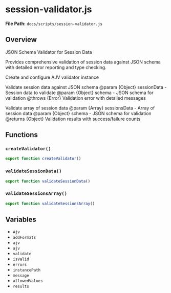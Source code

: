 # session-validator.js

**File Path:** `docs/scripts/session-validator.js`

## Overview

JSON Schema Validator for Session Data

Provides comprehensive validation of session data against JSON schema
with detailed error reporting and type checking.

Create and configure AJV validator instance

Validate session data against JSON schema
@param {Object} sessionData - Session data to validate
@param {Object} schema - JSON schema for validation
@throws {Error} Validation error with detailed messages

Validate array of session data
@param {Array<Object>} sessionsData - Array of session data
@param {Object} schema - JSON schema for validation  
@returns {Object} Validation results with success/failure counts

## Functions

### `createValidator()`

```typescript
export function createValidator()
```

### `validateSessionData()`

```typescript
export function validateSessionData()
```

### `validateSessionsArray()`

```typescript
export function validateSessionsArray()
```

## Variables

- `Ajv`
- `addFormats`
- `ajv`
- `ajv`
- `validate`
- `isValid`
- `errors`
- `instancePath`
- `message`
- `allowedValues`
- `results`

